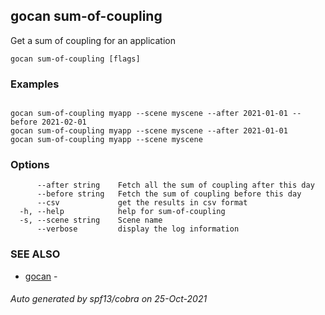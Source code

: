 ## gocan sum-of-coupling

Get a sum of coupling for an application

```
gocan sum-of-coupling [flags]
```

### Examples

```

gocan sum-of-coupling myapp --scene myscene --after 2021-01-01 --before 2021-02-01
gocan sum-of-coupling myapp --scene myscene --after 2021-01-01
gocan sum-of-coupling myapp --scene myscene

```

### Options

```
      --after string    Fetch all the sum of coupling after this day
      --before string   Fetch the sum of coupling before this day
      --csv             get the results in csv format
  -h, --help            help for sum-of-coupling
  -s, --scene string    Scene name
      --verbose         display the log information
```

### SEE ALSO

* [gocan](gocan.md)	 - 

###### Auto generated by spf13/cobra on 25-Oct-2021
